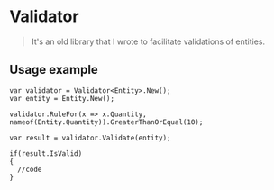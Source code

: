 # Validator
> It's an old library that I wrote to facilitate validations of entities.

## Usage example

    var validator = Validator<Entity>.New();
    var entity = Entity.New();

    validator.RuleFor(x => x.Quantity, nameof(Entity.Quantity)).GreaterThanOrEqual(10);

    var result = validator.Validate(entity);

    if(result.IsValid)
    {
      //code
    }
